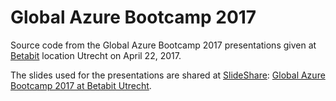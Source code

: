 # Global Azure Bootcamp 2017

Source code from the Global Azure Bootcamp 2017 presentations given at [Betabit](http://www.betabit.nl) location Utrecht on April 22, 2017.

The slides used for the presentations are shared at [SlideShare](https://www.slideshare.net/): [Global Azure Bootcamp 2017 at Betabit Utrecht](https://www.slideshare.net/DanilteWinkel/global-azure-bootcamp-2017-at-betabit-utrecht).
